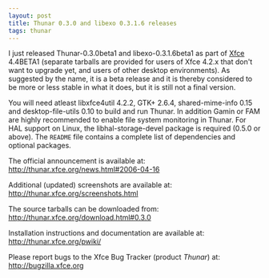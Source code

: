 ```yaml
---
layout: post
title: Thunar 0.3.0 and libexo 0.3.1.6 releases
tags: thunar
---
```


I just released Thunar-0.3.0beta1 and libexo-0.3.1.6beta1 as part of <a href="http://www.xfce.org/">Xfce</a> 4.4BETA1 (separate tarballs are provided for users of Xfce 4.2.x that don't want to upgrade yet, and users of other desktop environments). As suggested by the name, it is a beta release and it is thereby considered to be more or less stable in what it does, but it is still not a final version.

You will need atleast libxfce4util 4.2.2, GTK+ 2.6.4, shared-mime-info 0.15 and desktop-file-utils 0.10 to build and run Thunar. In addition Gamin or FAM are highly recommended to enable file system monitoring in Thunar. For HAL support on Linux, the libhal-storage-devel package is required (0.5.0 or above). The <code>README</code> file contains a complete list of dependencies and optional packages.

The official announcement is available at: <http://thunar.xfce.org/news.html#2006-04-16>

Additional (updated) screenshots are available at: <http://thunar.xfce.org/screenshots.html>

The source tarballs can be downloaded from: <http://thunar.xfce.org/download.html#0.3.0>

Installation instructions and documentation are available at: <http://thunar.xfce.org/pwiki/>

Please report bugs to the Xfce Bug Tracker (product _Thunar_) at: <http://bugzilla.xfce.org>
